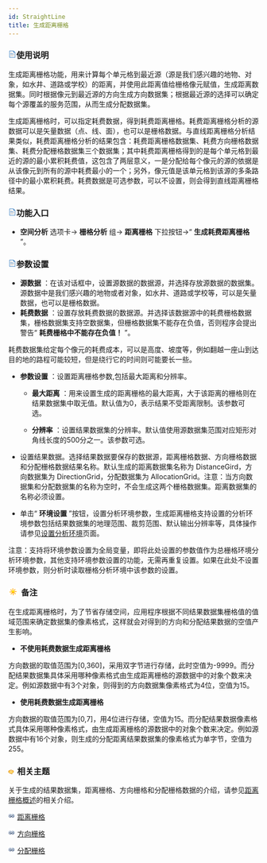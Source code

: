 ```yaml
---
id: StraightLine
title: 生成距离栅格
---
```

### ![](../../../img/read.gif)使用说明

生成距离栅格功能，用来计算每个单元格到最近源（源是我们感兴趣的地物、对象，如水井、道路或学校）的距离，并使用此距离值给栅格像元赋值，生成距离数据集。同时根据像元到最近源的方向生成方向数据集；根据最近源的选择可以确定每个源覆盖的服务范围，从而生成分配数据集。

生成距离栅格时，可以指定耗费数据，得到耗费距离栅格。耗费距离栅格分析的源数据可以是矢量数据（点、线、面），也可以是栅格数据。与直线距离栅格分析结果类似，耗费距离栅格分析的结果包含：耗费距离栅格数据集、耗费方向栅格数据集、耗费分配栅格数据集三个数据集；其中耗费距离栅格得到的是每个单元格到最近的源的最小累积耗费值，这包含了两层意义，一是分配给每个像元的源的依据是从该像元到所有的源中耗费最小的一个；另外，像元值是该单元格到该源的多条路径中的最小累积耗费。耗费数据是可选参数，可以不设置，则会得到直线距离栅格结果。

### ![](../../../img/read.gif)功能入口

  * **空间分析** 选项卡-> **栅格分析** 组-> **距离栅格** 下拉按钮->“ **生成耗费距离栅格** ”。

### ![](../../../img/read.gif)参数设置

  * **源数据** ：在该对话框中，设置源数据的数据源，并选择存放源数据的数据集。源数据中是我们感兴趣的地物或者对象，如水井、道路或学校等，可以是矢量数据，也可以是栅格数据。
  * **耗费数据** ：设置存放耗费数据的数据源。并选择该数据源中的耗费栅格数据集，栅格数据集支持空数据集，但栅格数据集不能存在负值，否则程序会提出警告“ **耗费栅格中不能存在负值！** ”。 

耗费数据集给定每个像元的耗费成本，可以是高度、坡度等，例如翻越一座山到达目的地的路程可能较短，但是绕行它的时间则可能要长一些。

  * **参数设置** ：设置距离栅格参数,包括最大距离和分辨率。 
    - **最大距离** ：用来设置生成的距离栅格的最大距离，大于该距离的栅格则在结果数据集中取无值。默认值为0，表示结果不受距离限制。该参数可选。

    - **分辨率** ：设置结果数据集的分辨率。默认值使用源数据集范围对应矩形对角线长度的500分之一。该参数可选。

  * 设置结果数据。选择结果数据要保存的数据源，距离栅格数据、方向栅格数据和分配栅格数据结果名称。默认生成的距离数据集名称为 DistanceGird，方向数据集为 DirectionGrid，分配数据集为 AllocationGrid。注意：当方向数据集和分配数据集的名称为空时，不会生成这两个栅格数据集。距离数据集的名称必须设置。
  * 单击“ **环境设置** ”按钮，设置分析环境参数，生成距离栅格支持设置的分析环境参数包括结果数据集的地理范围、裁剪范围、默认输出分辨率等，具体操作请参见[设置分析环境](../../Raster/AnalystEnvironment.html)页面。 

注意：支持将环境参数设置为全局变量，即将此处设置的参数值作为总栅格环境分析环境参数，其他支持环境参数设置的功能，无需再重复设置。如果在此处不设置环境参数，则分析时读取栅格分析环境中该参数的设置。

### ![](../../../img/note.png) 备注

在生成距离栅格时，为了节省存储空间，应用程序根据不同结果数据集栅格值的值域范围来确定数据集的像素格式，这样就会对得到的方向和分配结果数据的空值产生影响。 

* **不使用耗费数据生成距离栅格**

方向数据的取值范围为[0,360]，采用双字节进行存储，此时空值为-9999。而分配结果数据集具体采用哪种像素格式由生成距离栅格的源数据中的对象个数来决定。例如源数据中有3个对象，则得到的方向数据集像素格式为4位，空值为15。

* **使用耗费数据生成距离栅格**

方向数据的取值范围为[0,7]，用4位进行存储，空值为15。而分配结果数据像素格式具体采用哪种像素格式，由生成距离栅格的源数据中的对象个数来决定。例如源数据中有16个对象，则生成的分配距离结果数据集的像素格式为单字节，空值为255。

### ![](../../../img/seealso.png) 相关主题

关于生成的结果数据集，距离栅格、方向栅格和分配栅格数据的介绍，请参见[距离栅格概述](RasterDistance)的相关介绍。

![](../../../img/smalltitle.png) [距离栅格](RasterDistance)

![](../../../img/smalltitle.png) [方向栅格](RasterDistance)

![](../../../img/smalltitle.png) [分配栅格](RasterDistance)
